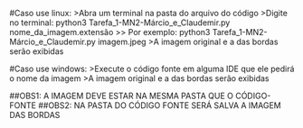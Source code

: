 #Caso use linux:
	>Abra um terminal na pasta do arquivo do código
	>Digite no terminal: python3 Tarefa_1-MN2-Márcio_e_Claudemir.py nome_da_imagem.extensão
	>>	Por exemplo: python3 Tarefa_1-MN2-Márcio_e_Claudemir.py imagem.jpeg
	>A imagem original e a das bordas serão exibidas

#Caso use windows:
	>Execute o código fonte em alguma IDE que ele pedirá o nome da imagem
	>A imagem original e a das bordas serão exibidas

##OBS1: A IMAGEM DEVE ESTAR NA MESMA PASTA QUE O CÓDIGO-FONTE 
##OBS2: NA PASTA DO CÓDIGO FONTE SERÁ SALVA A IMAGEM DAS BORDAS
